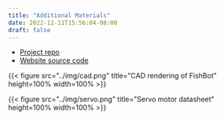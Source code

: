 ```yaml
---
title: "Additional Materials"
date: 2022-12-11T15:56:04-08:00
draft: false
---
```


- [Project repo](https://github.com/bdngo/eecs-106a-project)
- [Website source code](https://github.com/bdngo/eecs-106a-website/)

{{< figure src="../img/cad.png" title="CAD rendering of FishBot" height=100% width=100% >}}

{{< figure src="../img/servo.png" title="Servo motor datasheet" height=100% width=100% >}}
